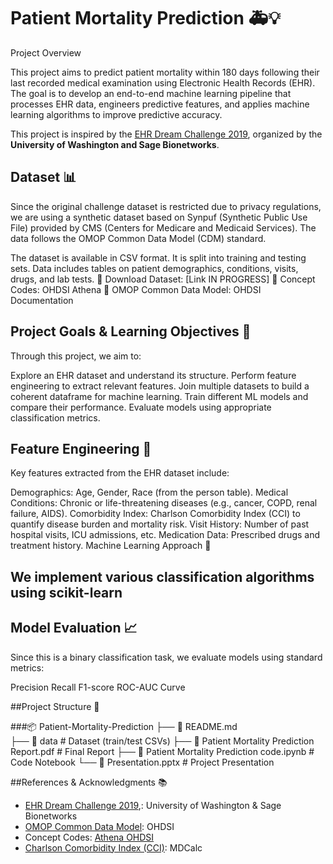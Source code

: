 # Patient Mortality Prediction 🚑💡

Project Overview

This project aims to predict patient mortality within 180 days following their last recorded medical examination using Electronic Health Records (EHR). The goal is to develop an end-to-end machine learning pipeline that processes EHR data, engineers predictive features, and applies machine learning algorithms to improve predictive accuracy.

This project is inspired by the [EHR Dream Challenge 2019](https://www.synapse.org/#!Synapse:syn18405991/wiki/589657), organized by the **University of Washington and Sage Bionetworks**.

## Dataset 📊

Since the original challenge dataset is restricted due to privacy regulations, we are using a synthetic dataset based on Synpuf (Synthetic Public Use File) provided by CMS (Centers for Medicare and Medicaid Services). The data follows the OMOP Common Data Model (CDM) standard.

The dataset is available in CSV format.
It is split into training and testing sets.
Data includes tables on patient demographics, conditions, visits, drugs, and lab tests.
📂 Download Dataset: [Link IN PROGRESS]
📖 Concept Codes: OHDSI Athena
📖 OMOP Common Data Model: OHDSI Documentation

## Project Goals & Learning Objectives 🎯

Through this project, we aim to:

Explore an EHR dataset and understand its structure.
Perform feature engineering to extract relevant features.
Join multiple datasets to build a coherent dataframe for machine learning.
Train different ML models and compare their performance.
Evaluate models using appropriate classification metrics.

## Feature Engineering 🔬

Key features extracted from the EHR dataset include:

Demographics: Age, Gender, Race (from the person table).
Medical Conditions: Chronic or life-threatening diseases (e.g., cancer, COPD, renal failure, AIDS).
Comorbidity Index: Charlson Comorbidity Index (CCI) to quantify disease burden and mortality risk.
Visit History: Number of past hospital visits, ICU admissions, etc.
Medication Data: Prescribed drugs and treatment history.
Machine Learning Approach 🤖

## We implement various classification algorithms using scikit-learn
## Model Evaluation 📈

Since this is a binary classification task, we evaluate models using standard metrics:

Precision
Recall
F1-score
ROC-AUC Curve

##Project Structure 📂

###📦 Patient-Mortality-Prediction
├── 📜 README.md  
├── 📂 data  # Dataset (train/test CSVs)
├── 📜 Patient Mortality Prediction Report.pdf  # Final Report
├── 📜 Patient Mortality Prediction code.ipynb  # Code Notebook
└── 📜 Presentation.pptx  # Project Presentation

##References & Acknowledgments 📚

- [EHR Dream Challenge 2019](https://www.synapse.org/#!Synapse:syn18405991/wiki/589657),: University of Washington & Sage Bionetworks
- [OMOP Common Data Model](https://ohdsi.github.io/CommonDataModel/): OHDSI
- Concept Codes:  [Athena OHDSI](https://athena.ohdsi.org/search-terms/start)
- [Charlson Comorbidity Index (CCI)](https://www.mdcalc.com/charlson-comorbidity-index-cci): MDCalc 
